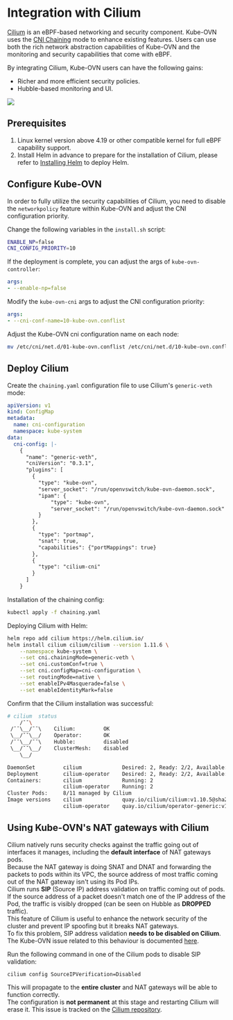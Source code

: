 # Integration with Cilium

[Cilium](https://cilium.io/) is an eBPF-based networking and security component. Kube-OVN uses the
[CNI Chaining](https://docs.cilium.io/en/stable/installation/cni-chaining/) mode to enhance existing features.
Users can use both the rich network abstraction capabilities of Kube-OVN and the monitoring and security capabilities that come with eBPF.

By integrating Cilium, Kube-OVN users can have the following gains:

- Richer and more efficient security policies.
- Hubble-based monitoring and UI.

![](../static/cilium-integration.png)

## Prerequisites

1. Linux kernel version above 4.19 or other compatible kernel for full eBPF capability support.
2. Install Helm in advance to prepare for the installation of Cilium, please refer to [Installing Helm](https://helm.sh/docs/intro/install/) to deploy Helm.

## Configure Kube-OVN

In order to fully utilize the security capabilities of Cilium, you need to disable the `networkpolicy` feature within Kube-OVN
and adjust the CNI configuration priority.

Change the following variables in the `install.sh` script:

```bash
ENABLE_NP=false
CNI_CONFIG_PRIORITY=10
```

If the deployment is complete, you can adjust the args of `kube-ovn-controller`:

```yaml
args:
- --enable-np=false
```

Modify the `kube-ovn-cni` args to adjust the CNI configuration priority:

```yaml
args:
- --cni-conf-name=10-kube-ovn.conflist
```

Adjust the Kube-OVN cni configuration name on each node:

```bash
mv /etc/cni/net.d/01-kube-ovn.conflist /etc/cni/net.d/10-kube-ovn.conflist
```

## Deploy Cilium

Create the `chaining.yaml` configuration file to use Cilium's `generic-veth` mode:

```yaml
apiVersion: v1
kind: ConfigMap
metadata:
  name: cni-configuration
  namespace: kube-system
data:
  cni-config: |-
    {
      "name": "generic-veth",
      "cniVersion": "0.3.1",
      "plugins": [
        {
          "type": "kube-ovn",
          "server_socket": "/run/openvswitch/kube-ovn-daemon.sock",
          "ipam": {
              "type": "kube-ovn",
              "server_socket": "/run/openvswitch/kube-ovn-daemon.sock"
          }
        },
        {
          "type": "portmap",
          "snat": true,
          "capabilities": {"portMappings": true}
        },
        {
          "type": "cilium-cni"
        }
      ]
    }
```

Installation of the chaining config:

```bash
kubectl apply -f chaining.yaml
```

Deploying Cilium with Helm:

```bash
helm repo add cilium https://helm.cilium.io/
helm install cilium cilium/cilium --version 1.11.6 \
    --namespace kube-system \
    --set cni.chainingMode=generic-veth \
    --set cni.customConf=true \
    --set cni.configMap=cni-configuration \
    --set routingMode=native \
    --set enableIPv4Masquerade=false \
    --set enableIdentityMark=false
```

Confirm that the Cilium installation was successful:

```bash
# cilium  status
    /¯¯\
 /¯¯\__/¯¯\    Cilium:         OK
 \__/¯¯\__/    Operator:       OK
 /¯¯\__/¯¯\    Hubble:         disabled
 \__/¯¯\__/    ClusterMesh:    disabled
    \__/

DaemonSet         cilium             Desired: 2, Ready: 2/2, Available: 2/2
Deployment        cilium-operator    Desired: 2, Ready: 2/2, Available: 2/2
Containers:       cilium             Running: 2
                  cilium-operator    Running: 2
Cluster Pods:     8/11 managed by Cilium
Image versions    cilium             quay.io/cilium/cilium:v1.10.5@sha256:0612218e28288db360c63677c09fafa2d17edda4f13867bcabf87056046b33bb: 2
                  cilium-operator    quay.io/cilium/operator-generic:v1.10.5@sha256:2d2f730f219d489ff0702923bf24c0002cd93eb4b47ba344375566202f56d972: 2

```

## Using Kube-OVN's NAT gateways with Cilium

Cilium natively runs security checks against the traffic going out of interfaces it manages, including the **default interface** of NAT gateways pods.  
Because the NAT gateway is doing SNAT and DNAT and forwarding the packets to pods within its VPC, the source address of most traffic coming out of
the NAT gateway isn't using its Pod IPs.  
Cilium runs **SIP** (Source IP) address validation on traffic coming out of pods. If the source address of a packet doesn't match one of the IP address of
the Pod, the traffic is visibly dropped (can be seen on Hubble as **DROPPED** traffic).  
This feature of Cilium is useful to enhance the network security of the cluster and prevent IP spoofing but it breaks NAT gateways.  
To fix this problem, SIP address validation **needs to be disabled on Cilium**. The Kube-OVN issue related to this behaviour is documented [here](https://github.com/kubeovn/kube-ovn/issues/4314).  

Run the following command in one of the Cilium pods to disable SIP validation:

```
cilium config SourceIPVerification=Disabled
```

This will propagate to the **entire cluster** and NAT gateways will be able to function correctly.  
The configuration is **not permanent** at this stage and restarting Cilium will erase it. This issue is tracked on the [Cilium repository](https://github.com/cilium/cilium/issues/33889).
